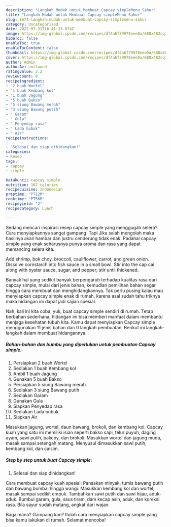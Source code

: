 ```yaml
---
description: "Langkah Mudah untuk Membuat Capcay simpleMenu Sahur"
title: "Langkah Mudah untuk Membuat Capcay simpleMenu Sahur"
slug: 1674-langkah-mudah-untuk-membuat-capcay-simplemenu-sahur
category: Uncategorized
date: 2022-07-31T16:41:33.074Z
image: https://img-global.cpcdn.com/recipes/df4a6f79978eee0a/680x482cq70/capcay-simple-foto-resep-utama.jpg
hideToc: false
enableToc: true
enableTocContent: false
thumbnail: https://img-global.cpcdn.com/recipes/df4a6f79978eee0a/680x482cq70/capcay-simple-foto-resep-utama.jpg
cover: https://img-global.cpcdn.com/recipes/df4a6f79978eee0a/680x482cq70/capcay-simple-foto-resep-utama.jpg
author: Admin
authorAv: notfound
ratingvalue: 3.2
reviewcount: 8
recipeingredient:
- "2 buah Wortel"
- "1 buah Kembang kol"
- "1 buah Jagung"
- "5 buah Bakso"
- "5 siung Bawang merah"
- "3 siung Bawang putih"
- " Garam"
- " Gula"
- " Penyedap rasa"
- " Lada bubuk"
- " Air"
recipeinstructions:

- "Selesai dan siap dihidangkan!"
categories:
- Resep
tags:
- capcay
- simple

katakunci: capcay simple 
nutrition: 167 calories
recipecuisine: Indonesian
preptime: "PT12M"
cooktime: "PT56M"
recipeyield: "2"
recipecategory: Lunch

---
```



Sedang mencari inspirasi resep capcay simple yang menggugah selera? Cara menyiapkannya sangat gampang. Tapi Jika salah mengolah maka hasilnya akan hambar dan justru cenderung tidak enak. Padahal capcay simple yang enak seharusnya punya aroma dan rasa yang dapat memancing selera kita.


Add shrimp, bok choy, broccoli, cauliflower, carrot, and green onion. Dissolve cornstarch into fish sauce in a small bowl. Stir into the cap cai along with oyster sauce, sugar, and pepper; stir until thickened.

Banyak hal yang sedikit banyak berpengaruh terhadap kualitas rasa dari capcay simple, mulai dari jenis bahan, kemudian pemilihan bahan segar hingga cara membuat dan menghidangkannya. Tak perlu pusing kalau mau menyiapkan capcay simple enak di rumah, karena asal sudah tahu triknya maka hidangan ini dapat jadi sajian spesial.


Nah, kali ini kita coba, yuk, buat capcay simple sendiri di rumah. Tetap berbahan sederhana, hidangan ini bisa memberi manfaat dalam membantu menjaga kesehatan tubuh kita. Kamu dapat menyiapkan Capcay simple menggunakan 11 jenis bahan dan 0 langkah pembuatan. Berikut ini langkah-langkah dalam membuat hidangannya.

<!--inarticleads1-->

##### Bahan-bahan dan bumbu yang diperlukan untuk pembuatan Capcay simple:

1. Persiapkan 2 buah Wortel
1. Sediakan 1 buah Kembang kol
1. Ambil 1 buah Jagung
1. Gunakan 5 buah Bakso
1. Persiapkan 5 siung Bawang merah
1. Sediakan 3 siung Bawang putih
1. Sediakan  Garam
1. Gunakan  Gula
1. Siapkan  Penyedap rasa
1. Sediakan  Lada bubuk
1. Siapkan  Air


Masukkan jagung, wortel, daun bawang, brokoli, dan kembang kol. Capcay kuah yang satu ini memiliki isian seperti bakso sapi, telur puyuh, daging ayam, sawi putih, pakcoy, dan brokoli. Masukkan wortel dan jagung muda, masak sampai setengah matang. Menyusul dimasukkan sawi putih, kembang kol, dan caisim. 

<!--inarticleads2-->

##### Step by step untuk buat Capcay simple:


1. Selesai dan siap dihidangkan!

Cara membuat capcay kuah spesial: Panaskan minyak, tumis bawang putih dan bawang bombai hingga wangi. Masukkan kembang kol dan wortel, masak sampai sedikit empuk. Tambahkan sawi putih dan sawi hijau, aduk-aduk. Bumbui garam, gula, saus tiram, dam kecap asin, aduk, dan koreksi rasa. Bila sayur sudah matang, angkat dari wajan. 

Bagaimana? Gampang kan? Itulah cara menyiapkan capcay simple yang bisa kamu lakukan di rumah. Selamat mencoba!
